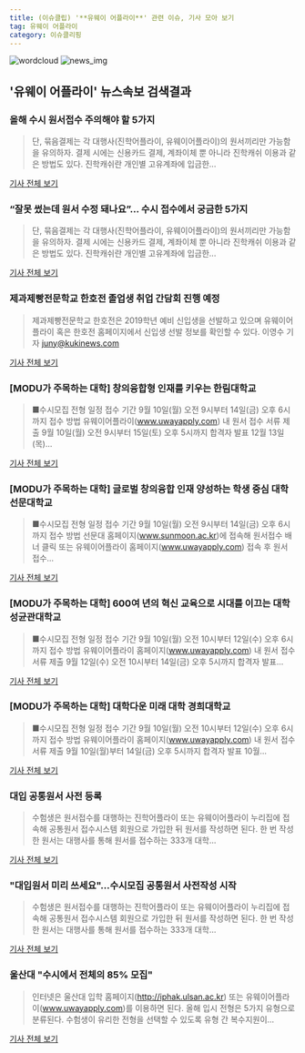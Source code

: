 ```yaml
---
title: (이슈클립) '**유웨이 어플라이**' 관련 이슈, 기사 모아 보기
tag: 유웨이 어플라이
category: 이슈클리핑
---
```

![wordcloud](https://s3.ap-northeast-2.amazonaws.com/lyrics101-wordcloud/2018-09-03-1535971388.png)
![news_img](https://user-images.githubusercontent.com/42597476/44507050-1206f400-a6e4-11e8-8d98-7ffbfebb353f.png)
## **'**유웨이 어플라이**'** 뉴스속보 검색결과
### 올해 수시 원서접수 주의해야 할 5가지

>단, 묶음결제는 각 대행사(진학어플라이, 유웨이어플라이)의 원서끼리만 가능함을 유의하자. 결제 시에는 신용카드 결제, 계좌이체 뿐 아니라 진학캐쉬 이용과 같은 방법도 있다. 진학캐쉬란 개인별 고유계좌에 입금한...

<a href="http://www.chungnamilbo.com/news/articleView.html?idxno=462829" target="_blank">기사 전체 보기</a>

### “잘못 썼는데 원서 수정 돼나요”… 수시 접수에서 궁금한 5가지

>단, 묶음결제는 각 대행사(진학어플라이, 유웨이어플라이)의 원서끼리만 가능함을 유의하자. 결제 시에는 신용카드 결제, 계좌이체 뿐 아니라 진학캐쉬 이용과 같은 방법도 있다. 진학캐쉬란 개인별 고유계좌에 입금한...

<a href="http://edu.donga.com/?p=article&ps=view&at_no=20180903180350991202" target="_blank">기사 전체 보기</a>

### 제과제빵전문학교 한호전 졸업생 취업 간담회 진행 예정

>제과제빵전문학교 한호전은 2019학년 예비 신입생을 선발하고 있으며 유웨이어플라이 혹은 한호전 홈페이지에서 신입생 선발 정보를 확인할 수 있다. 이영수 기자 juny@kukinews.com

<a href="http://www.kukinews.com/news/article.html?no=582115" target="_blank">기사 전체 보기</a>

### [MODU가 주목하는 대학] 창의융합형 인재를 키우는 한림대학교

>■수시모집 전형 일정 접수 기간 9월 10일(월) 오전 9시부터 14일(금) 오후 6시까지 접수 방법 유웨이어플라이(www.uwayapply.com) 내 원서 접수 서류 제출 9월 10일(월) 오전 9시부터 15일(토) 오후 5시까지 합격자 발표 12월 13일(목)...

<a href="http://www.hani.co.kr/arti/society/schooling/860415.html" target="_blank">기사 전체 보기</a>

### [MODU가 주목하는 대학] 글로벌 창의융합 인재 양성하는 학생 중심 대학 선문대학교

>■수시모집 전형 일정 접수 기간 9월 10일(월) 오전 9시부터 14일(금) 오후 6시까지 접수 방법 선문대 홈페이지(www.sunmoon.ac.kr)에 접속해 원서접수 배너 클릭 또는 유웨이어플라이 홈페이지(www.uwayapply.com) 접속 후 원서 접수...

<a href="http://www.hani.co.kr/arti/society/schooling/860409.html" target="_blank">기사 전체 보기</a>

### [MODU가 주목하는 대학] 600여 년의 혁신 교육으로 시대를 이끄는 대학 성균관대학교

>■수시모집 전형 일정 접수 기간 9월 10일(월) 오전 10시부터 12일(수) 오후 6시까지 접수 방법 유웨이어플라이 홈페이지(www.uwayapply.com) 내 원서 접수 서류 제출 9월 12일(수) 오전 10시부터 14일(금) 오후 5시까지 합격자 발표...

<a href="http://www.hani.co.kr/arti/society/schooling/860411.html" target="_blank">기사 전체 보기</a>

### [MODU가 주목하는 대학] 대학다운 미래 대학 경희대학교

>■수시모집 전형 일정 접수 기간 9월 10일(월) 오전 10시부터 12일(수) 오후 6시까지 접수 방법 유웨이어플라이 홈페이지(www.uwayapply.com) 내 원서 접수 서류 제출 9월 10일(월)부터 14일(금) 오후 5시까지 합격자 발표 10월...

<a href="http://www.hani.co.kr/arti/society/schooling/860392.html" target="_blank">기사 전체 보기</a>

### 대입 공통원서 사전 등록

>수험생은 원서접수를 대행하는 진학어플라이 또는 유웨이어플라이 누리집에 접속해 공통원서 접수시스템 회원으로 가입한 뒤 원서를 작성하면 된다. 한 번 작성한 원서는 대행사를 통해 원서를 접수하는 333개 대학...

<a href="http://www.kwnews.co.kr/view.asp?aid=218083000070&s=501" target="_blank">기사 전체 보기</a>

### "대입원서 미리 쓰세요"…수시모집 공통원서 사전작성 시작

>수험생은 원서접수를 대행하는 진학어플라이 또는 유웨이어플라이 누리집에 접속해 공통원서 접수시스템 회원으로 가입한 뒤 원서를 작성하면 된다. 한 번 작성한 원서는 대행사를 통해 원서를 접수하는 333개 대학...

<a href="http://app.yonhapnews.co.kr/YNA/Basic/SNS/r.aspx?c=AKR20180830062800004&did=1195m" target="_blank">기사 전체 보기</a>

### 울산대 "수시에서 전체의 85% 모집"

>인터넷은 울산대 입학 홈페이지(http://iphak.ulsan.ac.kr) 또는 유웨이어플라이(www.uwayapply.com)를 이용하면 된다. 올해 입시 전형은 5가지 유형으로 분류된다. 수험생이 유리한 전형을 선택할 수 있도록 유형 간 복수지원이...

<a href="http://www.dhnews.co.kr/news/articleView.html?idxno=85086" target="_blank">기사 전체 보기</a>


